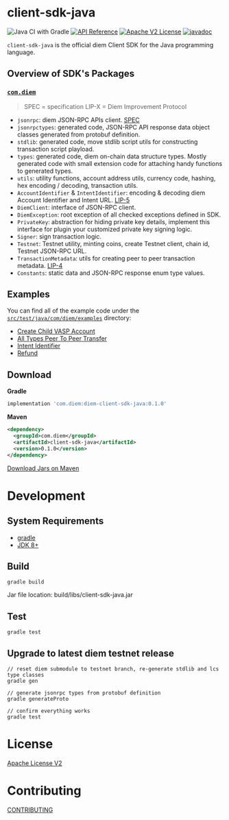 # client-sdk-java

![Java CI with Gradle](https://github.com/diem/client-sdk-java/workflows/Java%20CI%20with%20Gradle/badge.svg) [![API Reference](https://img.shields.io/badge/api-reference-blue.svg)](https://github.com/diem/diem/blob/master/json-rpc/json-rpc-spec.md) [![Apache V2 License](https://img.shields.io/badge/license-Apache%20V2-blue.svg)](../master/LICENSE) [![javadoc](https://javadoc.io/badge2/org.diem/client-sdk-java/javadoc.svg)](https://javadoc.io/doc/org.diem/client-sdk-java)

`client-sdk-java` is the official diem Client SDK for the Java programming language.

## Overview of SDK's Packages

### [`com.diem`](./src/main/java/com/com/diem/)

> SPEC = specification
> LIP-X = Diem Improvement Protocol

- `jsonrpc`: diem JSON-RPC APIs client. [SPEC](https://github.com/diem/diem/blob/master/json-rpc/json-rpc-spec.md)
- `jsonrpctypes`: generated code, JSON-RPC API response data object classes generated from protobuf definition.
- `stdlib`: generated code, move stdlib script utils for constructing transaction script playload.
- `types`: generated code, diem on-chain data structure types. Mostly generated code with small extension code for attaching handy functions to generated types.
- `utils`: utility functions, account address utils, currency code, hashing, hex encoding / decoding, transaction utils.
- `AccountIdentifier` & `IntentIdentifier`: encoding & decoding diem Account Identifier and Intent URL. [LIP-5](https://dip.diem.com/dip-5/)
- `DiemClient`: interface of JSON-RPC client.
- `DiemException`: root exception of all checked exceptions defined in SDK.
- `PrivateKey`: abstraction for hiding private key details, implement this interface for plugin your customized private key signing logic.
- `Signer`: sign transaction logic.
- `Testnet`: Testnet utility, minting coins, create Testnet client, chain id, Testnet JSON-RPC URL.
- `TransactionMetadata`: utils for creating peer to peer transaction metadata. [LIP-4](https://dip.diem.com/dip-4/)
- `Constants`: static data and JSON-RPC response enum type values.

## Examples

You can find all of the example code under the [`src/test/java/com/diem/examples`](./src/test/java/com/diem/examples/) directory:

* [Create Child VASP Account](./src/test/java/com/diem/examples/CreateChildVASP.java)
* [All Types Peer To Peer Transfer](./src/test/java/com/diem/examples/PeerToPeerTransfer.java)
* [Intent Identifier](./src/test/java/com/diem/examples/IntentId.java)
* [Refund](./src/test/java/com/diem/examples/Refund.java)

## Download

**Gradle**

```gradle
implementation 'com.diem:diem-client-sdk-java:0.1.0'
```

**Maven**

```xml
<dependency>
  <groupId>com.diem</groupId>
  <artifactId>client-sdk-java</artifactId>
  <version>0.1.0</version>
</dependency>
```
[Download Jars on Maven](https://repo1.maven.org/maven2/com/diem/client-sdk-java/)

# Development

## System Requirements

* [gradle](https://gradle.org/install/)
* [JDK 8+](https://www.oracle.com/java/technologies/javase-downloads.html)

## Build

```
gradle build
```

Jar file location: build/libs/client-sdk-java.jar

## Test

```
gradle test
```

## Upgrade to latest diem testnet release

```
// reset diem submodule to testnet branch, re-generate stdlib and lcs type classes
gradle gen

// generate jsonrpc types from protobuf definition
gradle generateProto

// confirm everything works
gradle test
```


# License

[Apache License V2](./LICENSE)

# Contributing

[CONTRIBUTING](./CONTRIBUTING.md)

